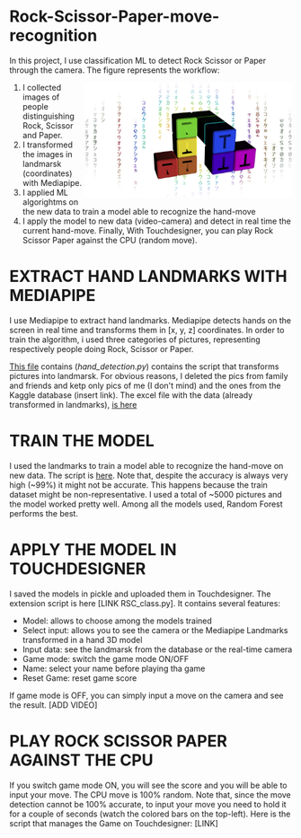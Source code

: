 # Rock-Scissor-Paper-move-recognition
In this project, I use classification ML to detect Rock Scissor or Paper through the camera. The figure represents the workflow: 

<img align="right" width="370" height="205" src="https://github.com/tommella90/tommella90/blob/main/images/mylogo2.png">

1) I collected images of people distinguishing Rock, Scissor and Paper. 
2) I transformed the images in landmarsk (coordinates) with Mediapipe. 
3) I applied ML algorightms on the new data to train a model able to recognize the hand-move
4) I apply the model to new data (video-camera) and detect in real time the current hand-move. 
Finally, With Touchdesigner, you can play Rock Scissor Paper against the CPU (random move). 


# EXTRACT HAND LANDMARKS WITH MEDIAPIPE
I use Mediapipe to extract hand landmarks. Mediapipe detects hands on the screen in real time and transforms them in [x, y, z] coordinates. 
In order to train the algorithm, i used three categories of pictures, representing respectively people doing Rock, Scissor or Paper. 

[This file](https://github.com/tommella90/Rock-Scissor-Paper-move-recognition/blob/main/hand_detection.py) contains (*hand_detection.py*) contains the script that transforms pictures into landmarsk. For obvious reasons, I deleted the pics from family and friends and ketp only pics of me (I don't mind) and the ones from the Kaggle database (insert link). The excel file with the data (already transformed in landmarks), [is here](https://github.com/tommella90/Rock-Scissor-Paper-move-recognition/blob/main/data/hands_coords.csv)

# TRAIN THE MODEL 
I used the landmarks to train a model able to recognize the hand-move on new data. The script is [here](https://github.com/tommella90/Rock-Scissor-Paper-move-recognition/blob/main/hand_modeling.py).
Note that, despite the accuracy is always very high (~99%) it might not be accurate. This happens because the train dataset might be non-representative. I used a total of ~5000 pictures and the model worked pretty well. Among all the models used, Random Forest performs the best. 

# APPLY THE MODEL IN TOUCHDESIGNER
I saved the models in pickle and uploaded them in Touchdesigner. The extension script is here [LINK RSC_class.py]. It contains several features: 
- Model: allows to choose among the models trained
- Select input: allows you to see the camera or the Mediapipe Landmarks transformed in a hand 3D model
- Input data: see the landmarsk from the database or the real-time camera
- Game mode: switch the game mode ON/OFF
- Name: select your name before playing tha game
- Reset Game: reset game score 

If game mode is OFF, you can simply input a move on the camera and see the result. 
[ADD VIDEO]

# PLAY ROCK SCISSOR PAPER AGAINST THE CPU
If you switch game mode ON, you will see the score and you will be able to input your move. The CPU move is 100% random. Note that, since the move detection cannot be 100% accurate, to input your move you need to hold it for a couple of seconds (watch the colored bars on the top-left). 
Here is the script that manages the Game on Touchdesigner: 
[LINK]